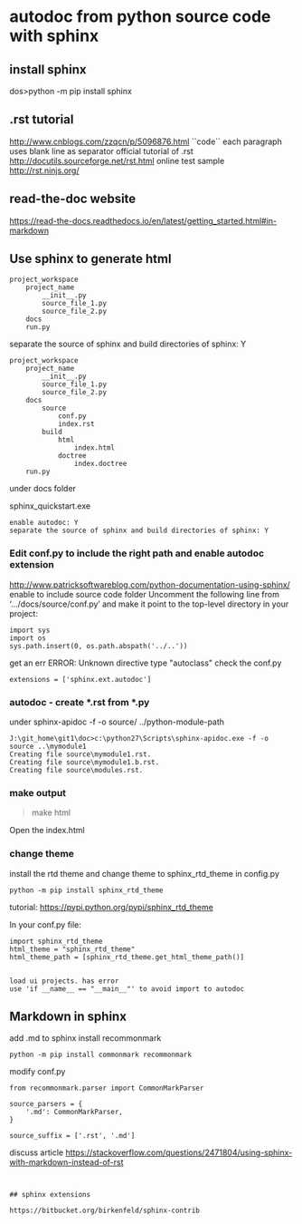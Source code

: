 
# autodoc from python source code with sphinx

## install sphinx
dos>python -m pip install sphinx

## .rst tutorial
http://www.cnblogs.com/zzqcn/p/5096876.html
\`\`code\`\`
each paragraph uses blank line as separator
official tutorial of .rst 
http://docutils.sourceforge.net/rst.html
online test sample
http://rst.ninjs.org/
 
## read-the-doc website
https://read-the-docs.readthedocs.io/en/latest/getting_started.html#in-markdown 

## Use sphinx to generate html
```
project_workspace
    project_name
        __init__.py
        source_file_1.py
        source_file_2.py
    docs
    run.py
```

separate the source of sphinx and build directories of sphinx: Y
```
project_workspace
    project_name
        __init__.py
        source_file_1.py
        source_file_2.py
    docs
        source
            conf.py
            index.rst
        build
            html
                index.html
            doctree
                index.doctree
    run.py
```

under docs folder

sphinx_quickstart.exe
```
enable autodoc: Y
separate the source of sphinx and build directories of sphinx: Y
```

### Edit conf.py to include the right path and enable autodoc extension

http://www.patricksoftwareblog.com/python-documentation-using-sphinx/
enable to include source code folder
Uncomment the following line from ‘…/docs/source/conf.py’ and make it point to the top-level directory in your project:
```
import sys
import os
sys.path.insert(0, os.path.abspath('../..'))
```

get an err
ERROR: Unknown directive type "autoclass"
check the conf.py
```
extensions = ['sphinx.ext.autodoc']
```

### autodoc - create *.rst from *.py

under
sphinx-apidoc -f -o source/ ../python-module-path
```
J:\git_home\git1\doc>c:\python27\Scripts\sphinx-apidoc.exe -f -o source ..\mymodule1
Creating file source\mymodule1.rst.
Creating file source\mymodule1.b.rst.
Creating file source\modules.rst.
```

### make output

> make html

Open the index.html

### change theme

install the rtd theme and change theme to sphinx_rtd_theme in config.py

```
python -m pip install sphinx_rtd_theme
```
tutorial:
https://pypi.python.org/pypi/sphinx_rtd_theme

In your conf.py file:

```
import sphinx_rtd_theme
html_theme = "sphinx_rtd_theme"
html_theme_path = [sphinx_rtd_theme.get_html_theme_path()]


load ui projects. has error
use 'if __name__ == "__main__"' to avoid import to autodoc
```

## Markdown in sphinx

add .md to sphinx 
install recommonmark
```
python -m pip install commonmark recommonmark
```
modify conf.py
```
from recommonmark.parser import CommonMarkParser

source_parsers = {
    '.md': CommonMarkParser,
}

source_suffix = ['.rst', '.md']
```
discuss article
https://stackoverflow.com/questions/2471804/using-sphinx-with-markdown-instead-of-rst
```


## sphinx extensions

https://bitbucket.org/birkenfeld/sphinx-contrib